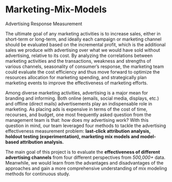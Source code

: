 # Marketing-Mix-Models
Advertising Response Measurement

The ultimate goal of any marketing activities is to increase sales, either in short-term or long-term, and ideally each campaign or marketing channel should be evaluated based on the incremental profit, which is the additional sales we produce with advertising over what we would have sold without advertising, relative to its cost. By analyzing the correlations between marketing activities and the transactions, weakness and strengths of various channels, seasonality of consumer’s response, the marketing team could evaluate the cost efficiency and thus move forward to optimize the resources allocation for marketing spending, and strategically plan marketing events to improve the effectiveness of marketing efforts.

Among diverse marketing activities, advertising is a major mean for branding and informing. Both online (emails, social media, displays, etc.) and offline (direct mails) advertisements play an indispensable role in marketing. As placing ads is expensive in terms of the cost of time, recourses, and budget, one most frequently asked question from the management team is that: how does my advertising work? With this question in mind, our team leveraged four methods to tackle the advertising effectiveness measurement problem: **last-click attribution analysis, holdout testing (experimentation), marketing mix models and model-based attribution analysis.** 

The main goal of this project is to evaluate the **effectiveness of different advertising channels** from four different perspectives from *500,000+* data. Meanwhile, we would learn from the advantages and disadvantages of the approaches and gain a more comprehensive understanding of mix modeling methods for continuous study.
